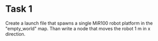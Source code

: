 # Task 1

Create a launch file that spawns a single MiR100 robot platform in the "empty_world" map. 
Than write a node that moves the robot 1 m in x direction.
